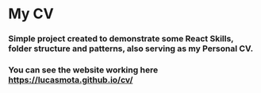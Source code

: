 # My CV
### Simple project created to demonstrate some React Skills, folder structure and patterns, also serving as my Personal CV.

### You can see the website working here https://lucasmota.github.io/cv/